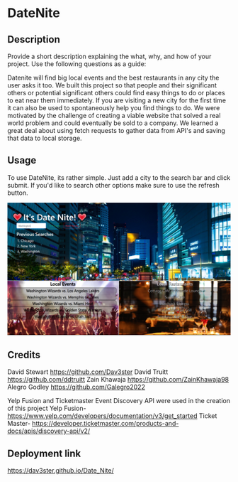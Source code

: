 # DateNite
## Description

Provide a short description explaining the what, why, and how of your project. Use the following questions as a guide:

Datenite will find big local events and the best restaurants in any city the user asks it too. We built this project so that people and their significant others or potential significant others could find easy things to do or places to eat near them immediately. If you are visiting a new city for the first time it can also be used to spontaneously help you find things to do. We were motivated by the challenge of creating a viable website that solved a real world problem and could eventually be sold to a company. We learned a great deal about using fetch requests to gather data from API's and saving that data to local storage.

## Usage

To use DateNite, its rather simple. Just add a city to the search bar and click submit. If you'd like to search other options make sure to use the refresh button. 

![Image](./assets/Images/ReadmeImg.png)

## Credits

David Stewart https://github.com/Dav3ster
David Truitt https://github.com/ddtruitt
Zain Khawaja https://github.com/ZainKhawaja98
Alegro Godley https://github.com/Galegro2022


Yelp Fusion and Ticketmaster Event Discovery API were used in the creation of this project
Yelp Fusion- https://www.yelp.com/developers/documentation/v3/get_started
Ticket Master- https://developer.ticketmaster.com/products-and-docs/apis/discovery-api/v2/

## Deployment link

https://dav3ster.github.io/Date_Nite/
